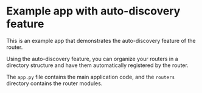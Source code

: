 # Example app with auto-discovery feature

This is an example app that demonstrates the auto-discovery feature of the router.

Using the auto-discovery feature, you can organize your routers in a directory structure and have them automatically registered by the router.

The `app.py` file contains the main application code, and the `routers` directory contains the router modules.

